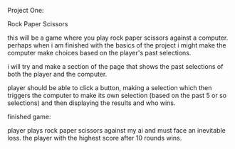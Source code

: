 Project One:

Rock Paper Scissors

this will be a game where you play rock paper scissors against a computer. perhaps when i am finished with the basics of the project i might make the computer make choices based on the player's past selections.

i will try and make a section of the page that shows the past selections of both the player and the computer.

player should be able to click a button, making a selection which then triggers the computer to make its own selection (based on the past 5 or so selections) and then displaying the results and who wins.



finished game: 

player plays rock paper scissors against my ai and must face an inevitable loss. the player with the highest score after 10 rounds wins. 